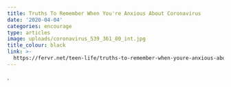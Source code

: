```yaml
---
title: Truths To Remember When You're Anxious About Coronavirus
date: '2020-04-04'
categories: encourage
type: articles
image: uploads/coronavirus_539_361_80_int.jpg
title_colour: black
link: >-
  https://fervr.net/teen-life/truths-to-remember-when-youre-anxious-about-coronavirus
---
```

.